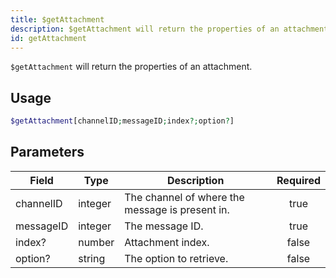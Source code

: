 ```yaml
---
title: $getAttachment
description: $getAttachment will return the properties of an attachment.
id: getAttachment
---
```


`$getAttachment` will return the properties of an attachment.

## Usage

```php
$getAttachment[channelID;messageID;index?;option?]
```

## Parameters

| Field     | Type    | Description                                     | Required |
| --------- | ------- | ----------------------------------------------- | :------: |
| channelID | integer | The channel of where the message is present in. |   true   |
| messageID | integer | The message ID.                                 |   true   |
| index?    | number  | Attachment index.                               |  false   |
| option?   | string  | The option to retrieve.                         |  false   |